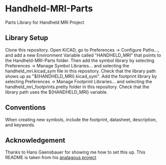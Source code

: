 # Handheld-MRI-Parts
Parts Library for Handheld MRI Project

## Library Setup
Clone this repository. Open KiCAD, go to Preferences -> Configure Paths..., and add a new Environment Variable called "HANDHELD_MRI" that points to the Handheld-MRI-Parts folder. Then add the symbol library by selecting Preferences -> Manage Symbol Libraries... and selecting the handheld_mri.kicad_sym file in this repository. Check that the library path shows up as "${HANDHELD_MRI}.kicad_sym". Add the footprint library by selecting Preferences -> Manage Footprint Libraries... and selecting the handheld_mri_footprints.pretty folder in this repository. Check that the library path uses the ${HANDHELD_MRI} variable.

## Conventions
When creating new symbols, include the footprint, datasheet, description, and keywords. 

## Acknowledgement
Thanks to Hans Gaensbauer for showing me how to set this up. This README is taken from his [analagous project](https://github.mit.edu/hgaens/BioMEMS-Parts)
